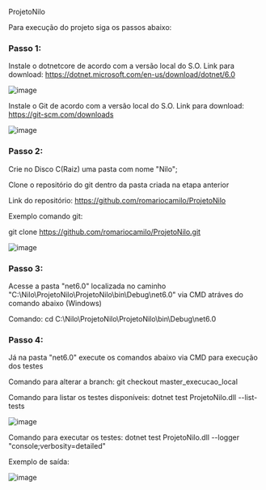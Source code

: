 ProjetoNilo

Para execução do projeto siga os passos abaixo:

### Passo 1:
Instale o dotnetcore de acordo com a versão local do S.O.
Link para download: https://dotnet.microsoft.com/en-us/download/dotnet/6.0

![image](https://user-images.githubusercontent.com/40321935/158284097-dd717450-08c9-47a6-b57e-a051e2e932fc.png)

Instale o Git de acordo com a versão local do S.O.
Link para download: https://git-scm.com/downloads

![image](https://user-images.githubusercontent.com/40321935/158291076-52b15de0-4af1-4ae7-b25c-fd4029e99f2a.png)


### Passo 2:
Crie no Disco C(Raiz) uma pasta com nome "Nilo";

Clone o repositório do git dentro da pasta criada na etapa anterior

Link do repositório: https://github.com/romariocamilo/ProjetoNilo

Exemplo comando git:

git clone https://github.com/romariocamilo/ProjetoNilo.git

![image](https://user-images.githubusercontent.com/40321935/158284151-4d603987-0b43-4730-8a16-09780419163d.png)

### Passo 3:
Acesse a pasta "net6.0" localizada no caminho "C:\Nilo\ProjetoNilo\ProjetoNilo\bin\Debug\net6.0" via CMD atráves do comando abaixo (Windows)

Comando: cd C:\Nilo\ProjetoNilo\ProjetoNilo\bin\Debug\net6.0

### Passo 4:
Já na pasta "net6.0" execute os comandos abaixo via CMD para execução dos testes

Comando para alterar a branch: git checkout master_execucao_local

Comando para listar os testes disponíveis: dotnet test ProjetoNilo.dll --list-tests

![image](https://user-images.githubusercontent.com/40321935/158294258-871c7397-9c2e-4ec8-9558-e803dda26603.png)

Comando para executar os testes: dotnet test ProjetoNilo.dll --logger "console;verbosity=detailed"

Exemplo de saída:

![image](https://user-images.githubusercontent.com/40321935/158284037-1e4b1b02-41dd-486c-a8ed-d02f94f6fefa.png)
